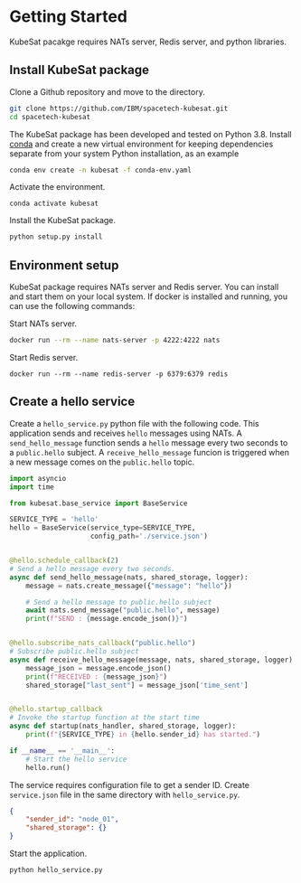 # Getting Started

KubeSat pacakge requires NATs server, Redis server, and python libraries. 

## Install KubeSat package

Clone a Github repository and move to the directory.

```sh
git clone https://github.com/IBM/spacetech-kubesat.git
cd spacetech-kubesat
```

The KubeSat package has been developed and tested on Python 3.8. Install [conda](https://docs.conda.io/en/latest/) and create a new virtual environment for keeping dependencies separate from your system Python installation, as an example

```sh
conda env create -n kubesat -f conda-env.yaml
```

Activate the environment.

```
conda activate kubesat
```

Install the KubeSat package. 
```python
python setup.py install
```

## Environment setup

KubeSat package requires NATs server and Redis server. You can install and start them on your local system. If docker is installed and running, you can use the following commands:

Start NATs server.

```sh
docker run --rm --name nats-server -p 4222:4222 nats
```

Start Redis server.

```
docker run --rm --name redis-server -p 6379:6379 redis
```

## Create a hello service

Create a `hello_service.py` python file with the following code. This application sends and receives `hello` messages using NATs. A `send_hello_message` function sends a `hello` message every two seconds to a `public.hello` subject. A `receive_hello_message` funcion is triggered when a new message comes on the `public.hello` topic.  

```python
import asyncio
import time

from kubesat.base_service import BaseService

SERVICE_TYPE = 'hello'
hello = BaseService(service_type=SERVICE_TYPE,
                    config_path='./service.json')


@hello.schedule_callback(2)
# Send a hello message every two seconds.
async def send_hello_message(nats, shared_storage, logger):
    message = nats.create_message({"message": "hello"})

    # Send a hello message to public.hello subject
    await nats.send_message("public.hello", message)
    print(f"SEND : {message.encode_json()}")


@hello.subscribe_nats_callback("public.hello")
# Subscribe public.hello subject
async def receive_hello_message(message, nats, shared_storage, logger):
    message_json = message.encode_json()
    print(f"RECEIVED : {message_json}")
    shared_storage["last_sent"] = message_json['time_sent']


@hello.startup_callback
# Invoke the startup function at the start time
async def startup(nats_handler, shared_storage, logger):
    print(f"{SERVICE_TYPE} in {hello.sender_id} has started.")

if __name__ == '__main__':
    # Start the hello service
    hello.run()
```

The service requires configuration file to get a sender ID. Create `service.json` file in the same directory with `hello_service.py`. 

```json
{
    "sender_id": "node_01",
    "shared_storage": {}
}
```

Start the application. 

```sh
python hello_service.py
```
